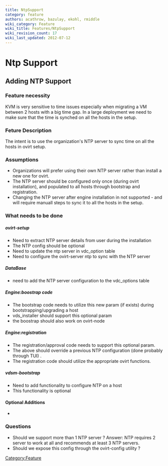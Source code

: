 ```yaml
---
title: NtpSupport
category: feature
authors: acathrow, bazulay, ekohl, rmiddle
wiki_category: Feature
wiki_title: Features/NtpSupport
wiki_revision_count: 17
wiki_last_updated: 2012-07-12
---
```


# Ntp Support

## Adding NTP Support

### Feature necessity

KVM is very sensitive to time issues especially when migrating a VM between 2 hosts with a big time gap. In a large deployment we need to make sure that the time is synched on all the hosts in the setup.

### Feture Description

The intent is to use the organization's NTP server to sync time on all the hosts in ovirt setup.

### Assumptions

*   Organizations will prefer using their own NTP server rather than install a new one for ovirt.
*   The NTP server should be configured only once (during ovirt installation), and populated to all hosts through bootstrap and registration.
*   Changing the NTP server after engine installation in not supported - and will require manuall steps to sync it to all the hosts in the setup.

### What needs to be done

##### ovirt-setup

*   Need to extract NTP server details from user during the installation
*   The NTP config should be optional
*   Need to update the ntp server in vdc_option table
*   Need to configure the ovirt-server ntp to sync with the NTP server

##### DataBase

*   need to add the NTP server configuration to the vdc_options table

##### Engine:boostrap code

*   The bootstrap code needs to utilize this new param (if exists) during bootstrapping/upgrading a host
*   vds_installer should support this optional param
*   the boostrap should also work on ovirt-node

##### Engine:registration

*   The registration/approval code needs to support this optional param.
*   The above should override a previous NTP configuration (done probably through TUI) .
*   The registration code should utilize the appropriate ovirt functions.

##### vdsm-bootstrap

*   Need to add functionality to configure NTP on a host
*   This functionality is optional

#### Optional Additions

*   

### Questions

*   Should we support more than 1 NTP server ? Answer: NTP requires 2 server to work at all and recommends at least 3 NTP servers.
*   Should we expose this config through the ovirt-config utility ?

<Category:Feature>
